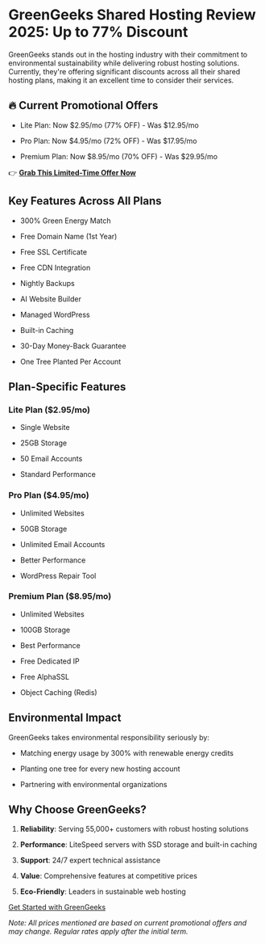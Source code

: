 GreenGeeks Shared Hosting Review 2025: Up to 77% Discount
=========================================================

GreenGeeks stands out in the hosting industry with their commitment to environmental sustainability while delivering robust hosting solutions. Currently, they're offering significant discounts across all their shared hosting plans, making it an excellent time to consider their services.

🔥 Current Promotional Offers
-----------------------------

*   Lite Plan: Now $2.95/mo (77% OFF) - Was $12.95/mo
    
*   Pro Plan: Now $4.95/mo (72% OFF) - Was $17.95/mo
    
*   Premium Plan: Now $8.95/mo (70% OFF) - Was $29.95/mo
    

👉 [**Grab This Limited-Time Offer Now**](https://karankk.com/recommends/greengeeks/)

Key Features Across All Plans
-----------------------------

*   300% Green Energy Match
    
*   Free Domain Name (1st Year)
    
*   Free SSL Certificate
    
*   Free CDN Integration
    
*   Nightly Backups
    
*   AI Website Builder
    
*   Managed WordPress
    
*   Built-in Caching
    
*   30-Day Money-Back Guarantee
    
*   One Tree Planted Per Account
    

Plan-Specific Features
----------------------

### Lite Plan ($2.95/mo)

*   Single Website
    
*   25GB Storage
    
*   50 Email Accounts
    
*   Standard Performance
    

### Pro Plan ($4.95/mo)

*   Unlimited Websites
    
*   50GB Storage
    
*   Unlimited Email Accounts
    
*   Better Performance
    
*   WordPress Repair Tool
    

### Premium Plan ($8.95/mo)

*   Unlimited Websites
    
*   100GB Storage
    
*   Best Performance
    
*   Free Dedicated IP
    
*   Free AlphaSSL
    
*   Object Caching (Redis)
    

Environmental Impact
--------------------

GreenGeeks takes environmental responsibility seriously by:

*   Matching energy usage by 300% with renewable energy credits
    
*   Planting one tree for every new hosting account
    
*   Partnering with environmental organizations
    

Why Choose GreenGeeks?
----------------------

1.  **Reliability**: Serving 55,000+ customers with robust hosting solutions
    
2.  **Performance**: LiteSpeed servers with SSD storage and built-in caching
    
3.  **Support**: 24/7 expert technical assistance
    
4.  **Value**: Comprehensive features at competitive prices
    
5.  **Eco-Friendly**: Leaders in sustainable web hosting
    

[Get Started with GreenGeeks](https://www.linkedin.com/pulse/greengeeks-shared-hosting-plan-discount-vikas-kumar-7jn6c)

_Note: All prices mentioned are based on current promotional offers and may change. Regular rates apply after the initial term._
